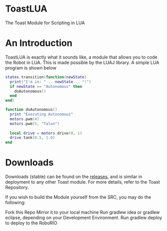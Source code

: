 # ToastLUA
The Toast Module for Scripting in LUA

# An Introduction
ToastLUA is exactly what it sounds like, a module that allows you to code the Robot in LUA. This is made possible by the LUAJ library. A simple LUA program is shown below
```lua
states.transition(function(newState)
  print("I'm in: " .. newState .. "!")
  if newState == "Autonomous" then
    doAutonomous()
  end
end)

function doAutonomous()
  print "Executing Autonomous"
  motors.pwm(4)
  motors.pwm(5, "Talon")
  
  local drive = motors.drive(0, 1)
  drive.tank(0.5, 1.0)
end
```

# Downloads
Downloads (stable) can be found on the [releases](https://github.com/Open-RIO/ToastLUA/releases), and is similar in deployment to any other Toast module. For more details, refer to the Toast Repository.

If you wish to build the Module yourself from the SRC, you may do the following:

Fork this Repo
Mirror it to your local machine
Run gradlew idea or gradlew eclipse, depending on your Development Environment.
Run gradlew deploy to deploy to the RoboRIO
